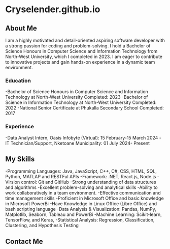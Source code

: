 # Cryselender.github.io

## About Me
I am a highly motivated and detail-oriented aspiring software developer with a strong passion for coding and problem-solving. I hold a Bachelor of Science Honours in Computer Science and Information Technology from North-West University, which I completed in 2023. I am eager to contribute to innovative projects and gain hands-on experience in a dynamic team environment.

### Education
-Bachelor of Science Honours in Computer Science and Information Technology at North-West University
Completed: 2023
-Bachelor of Science in Information Technology at North-West University
Completed: 2022
-National Senior Certificate at Phukalla Secondary School
Completed: 2017
### Experience
-Data Analyst Intern, Oasis Infobyte (Virtual): 15 February-15 March 2024
-IT Technician/Support, Nketoane Municipality: 01 July 2024- Present

## My Skills
-Programming Languages: Java, JavaScript, C++, C#, CSS, HTML, SQL, Python, MATLAP and RESTFul APIs
-Framework: .NET, React.js, Node.js
-Virsion control: Git and GitHub
-Strong understanding of data structures and algorithms
-Excellent problem-solving and analytical skills
-Ability to work collaboratively in a team environment.
-Effective communication and time management skills
-Proficient in Microsoft Office and basic knowledge in Microsoft PowerBi
-Have Knowledge in Linux Office (Libre Office) and bash scripting language
-Data Analysis & Visualization: Pandas, NumPy, Matplotlib, Seaborn, Tableau and PowerBi
-Machine Learning: Scikit-learn, TensorFlow, and Keras,
-Statistical Analysis: Regression, Classification, Clustering, and Hypothesis Testing

## Contact Me
